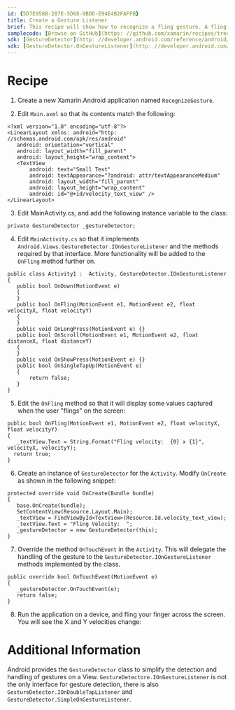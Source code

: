 ```yaml
---
id: {5D7E958B-287E-5D68-9BDD-E94E4B2FAFFB}  
title: Create a Gesture Listener  
brief: This recipe will show how to recognize a fling gesture. A fling gesture is when the user presses on the screen, and while maintaining contact with the screen moves their finger in a given direction.  
samplecode: [Browse on GitHub](https: //github.com/xamarin/recipes/tree/master/android/other_ux/gestures/create_a_gesture_listener)
sdk: [GestureDetector](http: //developer.android.com/reference/android/view/GestureDetector.html)  
sdk: [GestureDetector.OnGestureListener](http: //developer.android.com/reference/android/view/GestureDetector.OnGestureListener.html)  
---
```


<a name="Recipe" class="injected"></a>


# Recipe

1. Create a new Xamarin.Android application named `RecognizeGesture`.

2. Edit `Main.axml` so that its contents match the
following: 

```
<?xml version="1.0" encoding="utf-8"?>
<LinearLayout xmlns: android="http: //schemas.android.com/apk/res/android"
   android: orientation="vertical"
   android: layout_width="fill_parent"
   android: layout_height="wrap_content">
   <TextView
       android: text="Small Text"
       android: textAppearance="?android: attr/textAppearanceMedium"
       android: layout_width="fill_parent"
       android: layout_height="wrap_content"
       android: id="@+id/velocity_text_view" />
</LinearLayout>
```

<ol start="3">
  <li>Edit <span class="s2">MainActivity.cs</span>, and add the following instance variable to the class: </li>
</ol>

```
private GestureDetector _gestureDetector;
```

<ol start="4">
  <li>Edit <code>MainActivity.cs</code> so that it implements <code>Android.Views.GestureDetector.IOnGestureListener</code> and the methods required by that interface. More functionality will be added to the <code>OnFling</code> method further on.</li>
</ol>

```
public class Activity1 :  Activity, GestureDetector.IOnGestureListener
{
   public bool OnDown(MotionEvent e)
   {
   }
   public bool OnFling(MotionEvent e1, MotionEvent e2, float velocityX, float velocityY)
   {
   }
   public void OnLongPress(MotionEvent e) {}
   public bool OnScroll(MotionEvent e1, MotionEvent e2, float distanceX, float distanceY)
   {
   }
   public void OnShowPress(MotionEvent e) {}
   public bool OnSingleTapUp(MotionEvent e)
   {
       return false;
   }
}
```

<ol start="5">
  <li>Edit the <code>OnFling</code> method so that it will display some values captured when the user "flings" on the screen: </li>
</ol>

```
public bool OnFling(MotionEvent e1, MotionEvent e2, float velocityX, float velocityY)
{
   _textView.Text = String.Format("Fling velocity:  {0} x {1}", velocityX, velocityY);
  return true;
}
```

<ol start="6">
  <li>Create an instance of <code>GestureDetector</code> for the <code>Activity</code>. Modify <code>OnCreate</code> as shown in the following snippet: </li>
</ol>

```
protected override void OnCreate(Bundle bundle)
{
   base.OnCreate(bundle);
   SetContentView(Resource.Layout.Main);
   _textView = FindViewById<TextView>(Resource.Id.velocity_text_view);
   _textView.Text = "Fling Velocity:  ";
   _gestureDetector = new GestureDetector(this);
}
```

<ol start="7">
  <li>Override the method <code>OnTouchEvent</code> in the <code>Activity</code>. This will delegate the handling of the gesture to the <code>GestureDetector.IOnGestureListener</code> methods implemented by the class.</li>
</ol>

```
public override bool OnTouchEvent(MotionEvent e)
{
   _gestureDetector.OnTouchEvent(e);
   return false;
}
```

<ol start="8">
  <li>Run the application on a device, and fling your finger across the screen. You will see the X and Y velocities change: </li>
</ol>

 <a name="Additional_Information" class="injected"></a>


# Additional Information

Android provides the `GestureDetector` class to
simplify the detection and handling of gestures on a View.
`GestureDetectore.IOnGestureListener` is not the only interface for
gesture detection, there is also `GestureDetector.IOnDoubleTapListener` and `GestureDetector.SimpleOnGestureListener`.